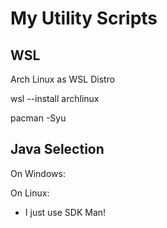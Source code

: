 # My Utility Scripts

## WSL
Arch Linux as WSL Distro

  wsl --install archlinux

  pacman -Syu

## Java Selection

On Windows:

On Linux:
 - I just use SDK Man!
